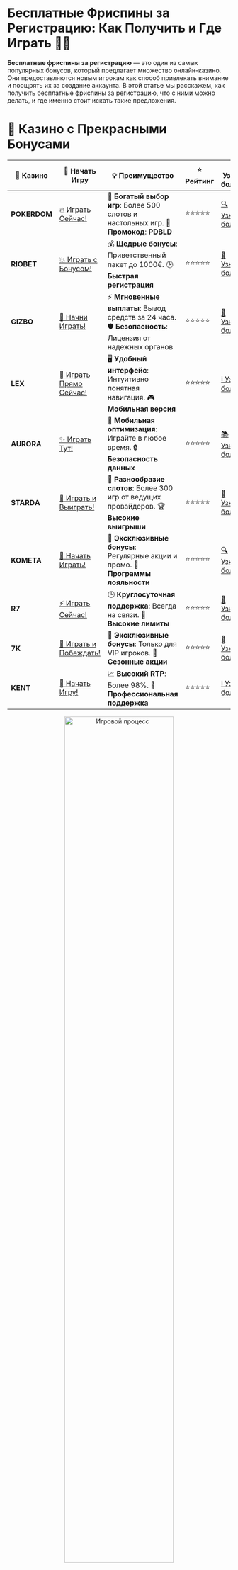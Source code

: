 # **Бесплатные Фриспины за Регистрацию: Как Получить и Где Играть 🎰🎁**

**Бесплатные фриспины за регистрацию** — это один из самых популярных бонусов, который предлагает множество онлайн-казино. Они предоставляются новым игрокам как способ привлекать внимание и поощрять их за создание аккаунта. В этой статье мы расскажем, как получить бесплатные фриспины за регистрацию, что с ними можно делать, и где именно стоит искать такие предложения.

# 🌟 Казино с Прекрасными Бонусами

| 🎲 **Казино** | 🔗 **Начать Игру** | 💡 **Преимущество** | ⭐ **Рейтинг** | 🔗 **Узнать больше** | 🆕 **Новая информация** |
|--------------|---------------------|---------------------|----------------|----------------------|-------------------------|
| **POKERDOM**  | [🔥 Играть Сейчас!](https://brandplay.link/4k77v2yx) | 🎉 **Богатый выбор игр**: Более 500 слотов и настольных игр. 🎁 **Промокод**: **PDBLD** | ⭐⭐⭐⭐⭐ | [🔍 Узнать больше](https://brandplay.link/4k77v2yx) | 🏆 **Победители турниров** получают эксклюзивные подарки! |
| **RIOBET**    | [💥 Играть с Бонусом!](https://brandplay.link/7xBLTPyj) | 💰 **Щедрые бонусы**: Приветственный пакет до 1000€. 🕒 **Быстрая регистрация** | ⭐⭐⭐⭐⭐ | [📖 Узнать больше](https://brandplay.link/7xBLTPyj) | 💬 **Поддержка 24/7** для комфортной игры в любое время! |
| **GIZBO**     | [🚀 Начни Играть!](https://brandplay.link/bprXw4YV) | ⚡ **Мгновенные выплаты**: Вывод средств за 24 часа. 🛡️ **Безопасность**: Лицензия от надежных органов | ⭐⭐⭐⭐⭐ | [📝 Узнать больше](https://brandplay.link/bprXw4YV) | 🔒 **SSL-шифрование** для максимальной безопасности данных игроков. |
| **LEX**       | [💎 Играть Прямо Сейчас!](https://brandplay.link/zW4hdDFV) | 🖥️ **Удобный интерфейс**: Интуитивно понятная навигация. 🎮 **Мобильная версия** | ⭐⭐⭐⭐⭐ | [ℹ️ Узнать больше](https://brandplay.link/zW4hdDFV) | 📱 **Поддержка всех мобильных устройств** для удобства игры в любом месте. |
| **AURORA**    | [✨ Играть Тут!](https://10trafic-stat2.com/click/668546556bcc6313411604bd/6766/13032/subaccount) | 📱 **Мобильная оптимизация**: Играйте в любое время. 🔒 **Безопасность данных** | ⭐⭐⭐⭐⭐ | [📚 Узнать больше](https://10trafic-stat2.com/click/668546556bcc6313411604bd/6766/13032/subaccount) | 🌍 **Международная лицензия** на деятельность в разных странах. |
| **STARDА**    | [🎉 Играть и Выиграть!](https://brandplay.link/fB7xwRFL) | 🎰 **Разнообразие слотов**: Более 300 игр от ведущих провайдеров. 🏆 **Высокие выигрыши** | ⭐⭐⭐⭐⭐ | [🔎 Узнать больше](https://brandplay.link/fB7xwRFL) | 🎉 **Ежемесячные турниры** с крупными призами! |
| **KOMETA**    | [🎁 Начать Играть!](https://brandplay.link/8ZymQJV8) | 🎁 **Эксклюзивные бонусы**: Регулярные акции и промо. 🔄 **Программы лояльности** | ⭐⭐⭐⭐⭐ | [🔍 Узнать больше](https://brandplay.link/8ZymQJV8) | 🌟 **Персонализированные предложения** для долгосрочных игроков. |
| **R7**        | [⚡ Играть Сейчас!](https://brandplay.link/bMd3Yjsw) | 🕒 **Круглосуточная поддержка**: Всегда на связи. 💸 **Высокие лимиты** | ⭐⭐⭐⭐⭐ | [📖 Узнать больше](https://brandplay.link/bMd3Yjsw) | 🎯 **Рейтинг игроков** для лучших участников. |
| **7K**        | [🎯 Играть и Побеждать!](https://brandplay.link/BvQyFShp) | 🌟 **Эксклюзивные бонусы**: Только для VIP игроков. 🎉 **Сезонные акции** | ⭐⭐⭐⭐⭐ | [📝 Узнать больше](https://brandplay.link/BvQyFShp) | 🥇 **Особые привилегии** для постоянных игроков. |
| **KENT**      | [🔑 Начать Игру!](https://brandplay.link/Fv2WP3js) | 📈 **Высокий RTP**: Более 98%. 💼 **Профессиональная поддержка** | ⭐⭐⭐⭐⭐ | [ℹ️ Узнать больше](https://brandplay.link/Fv2WP3js) | 💬 **Поддержка на нескольких языках** для удобства игроков. |

<div align="center"> <img src="https://i.pinimg.com/originals/1d/b3/25/1db325483acbe642c6d4e6fdd73a4988.gif" alt="Игровой процесс" width="70%"> </div>
---

# 🚀 Быстрые Выигрыши и Поддержка

| 🎲 **Казино** | 🔗 **Начать Игру** | 💡 **Преимущество** | ⭐ **Рейтинг** | 🔗 **Узнать больше** | 🆕 **Новая информация** |
|--------------|---------------------|---------------------|----------------|----------------------|-------------------------|
| **GAMA**      | [🎯 Играть Прямо Сейчас!](https://brandplay.link/j6NMKsDz) | 🔍 **Интуитивный интерфейс**: Легкость использования. 🏅 **Престижные турниры** | ⭐⭐⭐⭐☆ | [🔎 Узнать больше](https://brandplay.link/j6NMKsDz) | 🏆 **Турниры с большими призами** каждый месяц. |
| **ONION**     | [💥 Играть и Выигрывать!](https://brandplay.link/zBGRVpQ9) | 🤑 **Низкие ставки**: Идеально для начинающих. 🔄 **Быстрые выводы** | ⭐⭐⭐⭐☆ | [🔍 Узнать больше](https://brandplay.link/zBGRVpQ9) | 🎮 **Казино для новичков** с простыми правилами. |
| **ЧЕМПИОН**   | [🏅 Играть в Турнире!](https://temon-gter.cfd/go/lRq?p80412p304504pcc44t17455) | 🏅 **Лояльная программа**: Награды за активность. 🎁 **Ежемесячные бонусы** | ⭐⭐⭐⭐☆ | [📖 Узнать больше](https://temon-gter.cfd/go/lRq?p80412p304504pcc44t17455) | 🥇 **Турниры и лояльность** — каждый шаг вознаграждается. |
| **VAVADA**    | [🚀 Играть Без Ожидания!](https://vavadapartner.pro/?promo=ea5c9275-6854-4505-94fc-95ab18221945-linkb2) | 🚀 **Быстрая регистрация**: Начните играть мгновенно. 🔐 **Безопасные транзакции** | ⭐⭐⭐⭐☆ | [📝 Узнать больше](https://vavadapartner.pro/?promo=ea5c9275-6854-4505-94fc-95ab18221945-linkb2) | 🏆 **Программа для новых игроков** с бонусами за регистрацию. |
| **FRIENDS**   | [🎉 Играть и Развлекаться!](https://gofriends.mba/linkb2) | 🤝 **Социальные игры**: Играйте с друзьями. 🌐 **Мультиплатформенность** | ⭐⭐⭐⭐☆ | [ℹ️ Узнать больше](https://gofriends.mba/linkb2) | 🎮 **Играйте с друзьями** и зарабатывайте бонусы за совместные действия. |
| **1WIN**      | [⚡ Играть и Выигрывать!](https://brandplay.link/smXVpBbG) | 🏆 **Спортивные ставки**: Широкий выбор видов спорта. 💵 **Высокие коэффициенты** | ⭐⭐⭐⭐☆ | [📚 Узнать больше](https://brandplay.link/smXVpBbG) | ⚽ **Бонусы на спортивные ставки** для активных игроков. |
| **DRIP**      | [💥 Играть Сразу!](https://drp-ircp01.com/c07e6a3db) | 🌐 **Инновационные игры**: Новейшие игровые технологии. 🛡️ **Высокая безопасность** | ⭐⭐⭐⭐☆ | [🔎 Узнать больше](https://drp-ircp01.com/c07e6a3db) | 🔧 **Инновационные функции** для удобства игры. |
| **JOYCASINO** | [🎰 Играть И Побеждать!](https://rpc30.call2me.pro/?/ru/registration?apkpop=0&partner=p24970p3291217pc98f) | 🎁 **Приятные бонусы**: Ежедневные акции и подарки. 🕹️ **Разнообразие игр** | ⭐⭐⭐⭐☆ | [🔍 Узнать больше](https://rpc30.call2me.pro/?/ru/registration?apkpop=0&partner=p24970p3291217pc98f) | 🎉 **Щедрые фриспины** для новых игроков. |
| **PLAYFORTUNA** | [🔥 Играть С Бонусом!](https://fortunapromo.net/alt/playfortuna/registration?0dc4a9362a71feb7e3f165fb8e766f70) | 🎉 **Регулярные акции**: Бонусы, фриспины и многое другое. 🏅 **Турниры** | ⭐⭐⭐⭐☆ | [📚 Узнать больше](https://fortunapromo.net/alt/playfortuna/registration?0dc4a9362a71feb7e3f165fb8e766f70) | 🎯 **Выгодные предложения** на популярные игры. |
| **SYKAA**     | [💸 Играть Сейчас!](https://s-two-way.com/?source=linkb2&pid=30697) | 💸 **Доступные ставки**: Идеально для новичков. 🎁 **Щедрые бонусы** | ⭐⭐⭐⭐☆ | [🔍 Узнать больше](https://s-two-way.com/?source=linkb2&pid=30697) | 💥 **Акции с большими бонусами** для новичков и опытных игроков. |

<div align="center"> <img src="https://schaeffers-cdn.s3.amazonaws.com/images/default-source/schaeffers-cdn-images/default-images/sectors/bigstock-casino-gambling-concept-with-f-369012793.jpg?sfvrsn=493ad806_4" alt="Игровой процесс" width="70%"> </div>
---

# 💸 Казино с Привлекательными Программами Лояльности

| 🎲 **Казино** | 🔗 **Начать Игру** | 💡 **Преимущество** | ⭐ **Рейтинг** | 🔗 **Узнать больше** | 🆕 **Новая информация** |
|--------------|---------------------|---------------------|----------------|----------------------|-------------------------|
| **KOMETA**    | [🎯 Начни Играть!](https://brandplay.link/8ZymQJV8) | 🎁 **Эксклюзивные бонусы**: Регулярные акции и промо. 🔄 **Программы лояльности** | ⭐⭐⭐⭐⭐ | [🔍 Узнать больше](https://brandplay.link/8ZymQJV8) | 🌟 **Персонализированные предложения** для долгосрочных игроков. |
| **1Xslots**   | [🏅 Играть Прямо Сейчас!](https://brandplay.link/hSB1khtr) | 🎉 **Множество акций**: Еженедельные бонусы и турниры. 🛡️ **Безопасность** | ⭐⭐⭐⭐⭐ | [📚 Узнать больше](https://brandplay.link/hSB1khtr) | 🏅 **Награды за активность**: участники программы лояльности получают специальные привилегии. |
| **R7**        | [🚀 Играть Сейчас!](https://brandplay.link/bMd3Yjsw) | 🕒 **Круглосуточная поддержка**: Всегда на связи. 💸 **Высокие лимиты** | ⭐⭐⭐⭐⭐ | [📖 Узнать больше](https://brandplay.link/bMd3Yjsw) | 💬 **VIP-поддержка** для постоянных игроков с приоритетом. |

<div align="center"> <img src="https://i.pinimg.com/originals/1d/b3/25/1db325483acbe642c6d4e6fdd73a4988.gif" alt="Игровой процесс" width="70%"> </div>
---

## Что Такое **Бесплатные Фриспины за Регистрацию**? 🎡💰

**Бесплатные фриспины** — это бесплатные вращения на игровых автоматах, которые не требуют внесения депозита. Они могут быть использованы для игры в определенные слоты, что позволяет вам попробовать игру без риска потерять свои деньги. Обычно такие фриспины предоставляются при регистрации нового аккаунта в онлайн-казино.

### Основные Особенности **Бесплатных Фриспинов**:

- **Не требуют депозита**: Вы получаете фриспины просто за регистрацию.
- **Определенные слоты**: Чаще всего они действуют только в некоторых играх (например, популярные слоты от Pragmatic Play, NetEnt или других разработчиков).
- **Условия отыгрыша**: Призовые средства, полученные с фриспинов, могут требовать отыгрыша, прежде чем их можно будет вывести.

## Как Получить **Бесплатные Фриспины за Регистрацию**? 📝🎉

Чтобы получить **бесплатные фриспины за регистрацию**, нужно выполнить несколько простых шагов:

### 1. **Выберите Лицензированное Онлайн-Казино** 🏅🎰

Первым шагом является выбор надежного и лицензированного онлайн-казино, которое предлагает бонусы за регистрацию. Важно убедиться, что казино имеет хорошую репутацию и предлагает справедливые условия игры.

### 2. **Зарегистрируйтесь в Казино** 🖥️📝

После выбора подходящего казино, вам нужно пройти процесс регистрации. Обычно вам потребуется указать:

- Электронную почту.
- Имя пользователя.
- Пароль.
- Другую контактную информацию (например, номер телефона).

### 3. **Получите Фриспины за Регистрацию** 🎁🆓

После успешной регистрации вам могут быть начислены бесплатные фриспины. В некоторых казино они предоставляются сразу, в других — через несколько часов или даже дней после активации аккаунта.

### 4. **Используйте Фриспины на Выбранных Слотах** 🎰🔄

Часто фриспины могут быть использованы только на определенных слотах, таких как **Book of Dead**, **Starburst**, **Sweet Bonanza**, и других популярных играх. Убедитесь, что используете их в рамках условий, установленных казино.

## Где Можно Получить **Бесплатные Фриспины за Регистрацию**? 🌍🏅

Вот несколько онлайн-казино, которые предлагают **бесплатные фриспины за регистрацию**:

### 1. **Pokerdom** 🎲💥

**Pokerdom** — это одно из самых популярных онлайн-казино в России. Оно предлагает щедрые бонусы для новых игроков, включая **бесплатные фриспины** за регистрацию. Чтобы получить фриспины, нужно просто создать аккаунт, подтвердить свою почту и начать играть.

#### Преимущества:
- Лицензия и надежность.
- Широкий выбор слотов и игр.
- Простой процесс регистрации и получения бонусов.

### 2. **Riobet** 💸🎰

**Riobet** — еще одно хорошее казино, которое предлагает **бесплатные фриспины** при регистрации. Здесь вы получите фриспины на популярные слоты, такие как **Book of Ra** и **Gonzo's Quest**. Также доступны дополнительные бонусы и акции для новых пользователей.

#### Преимущества:
- Прозрачные условия получения бонусов.
- Множество популярных игр.
- Хорошая репутация среди игроков.

### 3. **Gizbo** 🎁🃏

**Gizbo** предлагает новые акции для новичков, включая **бесплатные фриспины за регистрацию**. Просто зарегистрируйтесь и получите вращения без депозита. В казино также доступны различные турниры и другие интересные бонусы.

#### Преимущества:
- Бонусы за регистрацию.
- Акции для постоянных игроков.
- Безопасные методы пополнения счета.

### 4. **Aurora** 💥💸

**Aurora** — это онлайн-казино, которое предлагает щедрые **бесплатные фриспины** сразу после регистрации. Казино активно привлекает новых игроков через выгодные предложения и бонусы без депозита.

#### Преимущества:
- Легкие условия получения бонусов.
- Высокие коэффициенты и выгодные акции.
- Сильная поддержка игроков.

## Условия Отбора и Важные Моменты ⚖️📜

Перед тем как начать использовать **бесплатные фриспины**, важно обратить внимание на следующие моменты:

1. **Вейджер**: Многие онлайн-казино требуют, чтобы вы отыграли бонусные средства (выигрыш с фриспинов) несколько раз, прежде чем вы сможете вывести деньги.
2. **Лимиты на вывод**: Часто бонусы имеют ограничения на вывод — вам нужно будет выполнить определенные условия, чтобы получить возможность вывести деньги.
3. **Срок действия бонуса**: Бесплатные фриспины могут иметь ограниченный срок действия, обычно от нескольких дней до недели.
4. **Минимальная ставка**: При использовании фриспинов обратите внимание на минимальную ставку, которая может быть установлена для бонусных игр.

## Заключение 🎯🏆

**Бесплатные фриспины за регистрацию** — это отличный способ начать свою игру в онлайн-казино без риска. Они позволяют испытать удачу, не внося деньги, и могут привести к настоящим выигрышам. Выбирайте надежные онлайн-казино с хорошими бонусами, такими как **Pokerdom**, **Riobet** и **Gizbo**, и наслаждайтесь игрой с бесплатными вращениями прямо сейчас! 🎰💥🎉

Не забудьте ознакомиться с условиями отыгрыша и другими требованиями, чтобы максимально эффективно использовать бонусы! 💰📈
